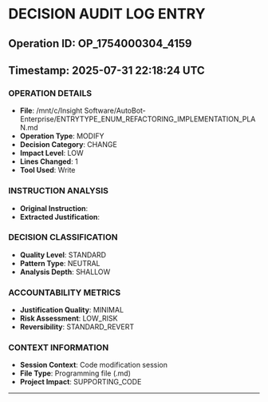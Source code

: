 # DECISION AUDIT LOG ENTRY
## Operation ID: OP_1754000304_4159
## Timestamp: 2025-07-31 22:18:24 UTC

### OPERATION DETAILS
- **File**: /mnt/c/Insight Software/AutoBot-Enterprise/ENTRYTYPE_ENUM_REFACTORING_IMPLEMENTATION_PLAN.md
- **Operation Type**: MODIFY
- **Decision Category**: CHANGE
- **Impact Level**: LOW
- **Lines Changed**: 1
- **Tool Used**: Write

### INSTRUCTION ANALYSIS
- **Original Instruction**: 
- **Extracted Justification**: 

### DECISION CLASSIFICATION
- **Quality Level**: STANDARD
- **Pattern Type**: NEUTRAL
- **Analysis Depth**: SHALLOW

### ACCOUNTABILITY METRICS
- **Justification Quality**: MINIMAL
- **Risk Assessment**: LOW_RISK
- **Reversibility**: STANDARD_REVERT

### CONTEXT INFORMATION
- **Session Context**: Code modification session
- **File Type**: Programming file (.md)
- **Project Impact**: SUPPORTING_CODE

---
